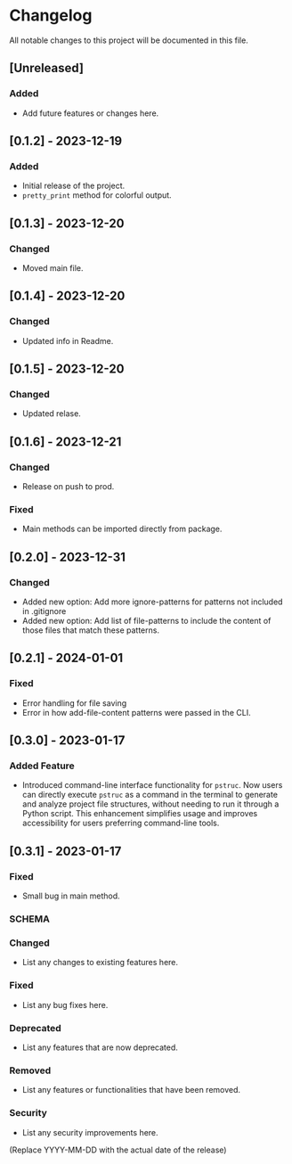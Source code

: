 
# Changelog

All notable changes to this project will be documented in this file.

## [Unreleased]

### Added
- Add future features or changes here.

## [0.1.2] - 2023-12-19
### Added
- Initial release of the project.
- `pretty_print` method for colorful output.

## [0.1.3] - 2023-12-20
### Changed
- Moved main file.

## [0.1.4] - 2023-12-20
### Changed
- Updated info in Readme.

## [0.1.5] - 2023-12-20
### Changed
- Updated relase.

## [0.1.6] - 2023-12-21
### Changed
- Release on push to prod.

### Fixed
- Main methods can be imported directly from package.

## [0.2.0] - 2023-12-31
### Changed
- Added new option: Add more ignore-patterns for patterns not included in .gitignore
- Added new option: Add list of file-patterns to include the content of those files that match these patterns.

## [0.2.1] - 2024-01-01
### Fixed
- Error handling for file saving
- Error in how add-file-content patterns were passed in the CLI.

## [0.3.0] - 2023-01-17
### Added Feature
- Introduced command-line interface functionality for `pstruc`. Now users can directly execute `pstruc` as a command in the terminal to generate and analyze project file structures, without needing to run it through a Python script. This enhancement simplifies usage and improves accessibility for users preferring command-line tools.

## [0.3.1] - 2023-01-17
### Fixed
- Small bug in main method.

### SCHEMA

### Changed
- List any changes to existing features here.

### Fixed
- List any bug fixes here.

### Deprecated
- List any features that are now deprecated.

### Removed
- List any features or functionalities that have been removed.

### Security
- List any security improvements here.

(Replace YYYY-MM-DD with the actual date of the release)
